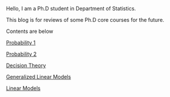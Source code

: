 Hello, I am a Ph.D student in Department of Statistics.

This blog is for reviews of some Ph.D core courses for the future.

Contents are below

[Probability 1](./probability1.html)

[Probability 2](./probability2.html)

[Decision Theory](./dec.html)

[Generalized Linear Models](./glm.html)

[Linear Models](./lm.html)


